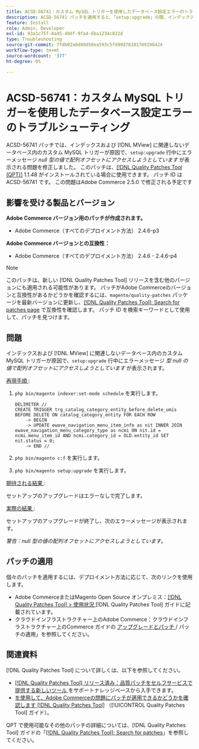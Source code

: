 ```yaml
---
title: ACSD-56741：カスタム MySQL トリガーを使用したデータベース設定エラーのトラブルシューティング
description: ACSD-56741 パッチを適用すると、「setup:upgrade」の間、インデックスおよび  [!DNL MView] に関連しないデータベース内のカスタム MySQL トリガーが原因で、「null 型の値で配列オフセットにアクセスしようとしています」というエラーメッセージが表示されるAdobe Commerceの問題を修正できます。
feature: Install
role: Admin, Developer
exl-id: 93a1c75f-8a45-49df-9fa4-6ba1234c822d
type: Troubleshooting
source-git-commit: 7fdb02a6d89d50ea593c5fd99d78101f89198424
workflow-type: tm+mt
source-wordcount: '377'
ht-degree: 0%

---
```


# ACSD-56741：カスタム MySQL トリガーを使用したデータベース設定エラーのトラブルシューティング

ACSD-56741 パッチでは、インデックスおよび [!DNL MView] に関連しないデータベース内のカスタム MySQL トリガーが原因で、`setup:upgrade` 行中にエラーメッセージ *null 型の値で配列オフセットにアクセスしようとしています* が表示される問題を修正しました。 このパッチは、[[!DNL Quality Patches Tool (QPT)]](https://experienceleague.adobe.com/ja/docs/commerce-operations/tools/quality-patches-tool/quality-patches-tool-to-self-serve-quality-patches) 1.1.48 がインストールされている場合に使用できます。 パッチ ID は ACSD-56741 です。 この問題はAdobe Commerce 2.5.0 で修正される予定です

## 影響を受ける製品とバージョン

**Adobe Commerce バージョン用のパッチが作成されます。**

* Adobe Commerce（すべてのデプロイメント方法） 2.4.6-p3

**Adobe Commerce バージョンとの互換性：**

* Adobe Commerce（すべてのデプロイメント方法） 2.4.6 - 2.4.6-p4

>[!NOTE]
>
>このパッチは、新しい [!DNL Quality Patches Tool] リリースを含む他のバージョンにも適用される可能性があります。 パッチがAdobe Commerceのバージョンと互換性があるかどうかを確認するには、`magento/quality-patches` パッケージを最新バージョンに更新し、[[!DNL Quality Patches Tool]: Search for patches page](https://experienceleague.adobe.com/tools/commerce-quality-patches/index.html?lang=ja) で互換性を確認します。 パッチ ID を検索キーワードとして使用して、パッチを見つけます。

## 問題

インデックスおよび [!DNL MView] に関連しないデータベース内のカスタム MySQL トリガーが原因で、`setup:upgrade` 行中にエラーメッセージ *型 null の値で配列オフセットにアクセスしようとしています* が表示されます。

<u> 再現手順 </u>:

1. `php bin/magento indexer:set-mode schedule` を実行します。

   ```
   DELIMITER //
   CREATE TRIGGER trg_catalog_category_entity_before_delete_umis BEFORE DELETE ON catalog_category_entity FOR EACH ROW
       -> BEGIN
       -> UPDATE ewave_navigation_menu_item_info as nit INNER JOIN ewave_navigation_menu_category_type as ncmi ON nit.id = ncmi.menu_item_id AND ncmi.category_id = OLD.entity_id SET nit.status = 0;
       -> END //
   ```

1. `php bin/magento c:f` を実行します。
1. `php bin/magento setup:upgrade` を実行します。

<u> 期待される結果 </u>:

セットアップのアップグレードはエラーなしで完了します。

<u> 実際の結果 </u>:

セットアップのアップグレードが終了し、次のエラーメッセージが表示されます。

*警告：null 型の値の配列オフセットにアクセスしようとしています*。

## パッチの適用

個々のパッチを適用するには、デプロイメント方法に応じて、次のリンクを使用します。

* Adobe CommerceまたはMagento Open Source オンプレミス：[[!DNL Quality Patches Tool] > 使用状況 ](/help/tools/quality-patches-tool/usage.md) [!DNL Quality Patches Tool] ガイドに記載されています。
* クラウドインフラストラクチャー上のAdobe Commerce：クラウドインフラストラクチャー上のCommerce ガイドの [ アップグレードとパッチ ](https://experienceleague.adobe.com/docs/commerce-cloud-service/user-guide/develop/upgrade/apply-patches.html?lang=ja)/ パッチの適用」を参照してください。

## 関連資料

[!DNL Quality Patches Tool] について詳しくは、以下を参照してください。

* [[!DNL Quality Patches Tool]  リリース済み：品質パッチをセルフサービスで提供する新しいツール ](https://experienceleague.adobe.com/ja/docs/commerce-operations/tools/quality-patches-tool/quality-patches-tool-to-self-serve-quality-patches) をサポートナレッジベースから入手できます。
* [ を使用して、Adobe Commerceの問題にパッチが適用できるかどうかを確認します  [!DNL Quality Patches Tool]](/help/tools/quality-patches-tool/patches-available-in-qpt/check-patch-for-magento-issue-with-magento-quality-patches.md) （[!UICONTROL Quality Patches Tool] ガイド）。


QPT で使用可能なその他のパッチの詳細については、[!DNL Quality Patches Tool] ガイドの「[[!DNL Quality Patches Tool]: Search for patches](https://experienceleague.adobe.com/tools/commerce-quality-patches/index.html?lang=ja)」を参照してください。
